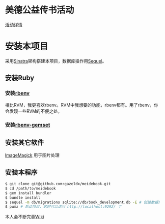 # 美德公益传书活动
[活动详情](http://meidebook.com/about)

# 安装本项目
采用[Sinatra](www.sinatrarb.com)架构搭建本项目，数据库操作用[Sequel](http://sequel.jeremyevans.net/)。

## 安装Ruby
### 安装[rbenv](https://github.com/rbenv/rbenv) 
相比RVM，我更喜欢rbenv。RVM中我想要的功能，rbenv都有。用了rbenv，你会发现一些RVM的不便之处。

### 安装[rbenv-gemset](https://github.com/jf/rbenv-gemset)

## 安装其它软件
[ImageMagick](http://www.imagemagick.org/) 用于图片处理

## 安装本程序
```bash
$ git clone git@github.com:gazeldx/meidebook.git
$ cd /path/to/meidebook
$ gem install bundler
$ bundle install
$ sequel -m db/migrations sqlite://db/book_development.db -E # 创建数据库
$ puma # 启动项目，这时可以访问 http://localhost:9292/ 了
```

本人会不断完善[Wiki](https://github.com/gazeldx/meidebook/wiki)
